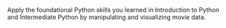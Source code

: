 Apply the foundational Python skills you learned in Introduction to Python and Intermediate Python by manipulating and visualizing movie data.
